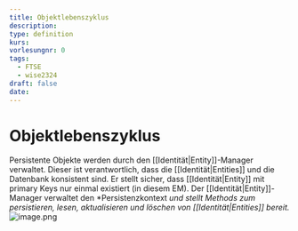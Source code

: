 ```yaml
---
title: Objektlebenszyklus
description: 
type: definition
kurs: 
vorlesungnr: 0
tags:
  - FTSE
  - wise2324
draft: false
date:
---
```

# Objektlebenszyklus

Persistente Objekte werden durch den [[Identität|Entity]]-Manager verwaltet. Dieser ist verantwortlich, dass die [[Identität|Entities]] und die Datenbank konsistent sind. Er stellt sicher, dass [[Identität|Entity]] mit primary Keys nur einmal existiert (in diesem EM). Der [[Identität|Entity]]-Manager verwaltet den *Persistenzkontext *und stellt Methods zum persistieren, lesen, aktualisieren und löschen von [[Identität|Entities]] bereit.*  
![image.png](files/image_2z.png)